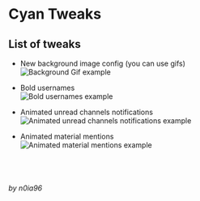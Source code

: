 # Cyan Tweaks<br>

## List of tweaks<br>
* New background image config (you can use gifs)<br>
![Background Gif example](https://i.imgur.com/dyTjELQ.gif)<br>

* Bold usernames<br>
![Bold usernames example](https://i.imgur.com/WvcSlDM.png)<br>


* Animated unread channels notifications<br>
![Animated unread channels notifications example](https://i.imgur.com/c2YeXV9.gif)<br>


* Animated material mentions<br>
![Animated material mentions example](https://i.imgur.com/Uu77KjQ.gif)<br>

<br>
<br>

###### by n0ia96